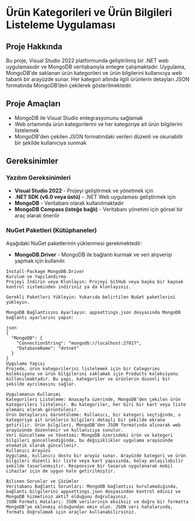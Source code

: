 # Ürün Kategorileri ve Ürün Bilgileri Listeleme Uygulaması

## Proje Hakkında

Bu proje, Visual Studio 2022 platformunda geliştirilmiş bir .NET web uygulamasıdır ve MongoDB veritabanıyla entegre çalışmaktadır. Uygulama, MongoDB'de saklanan ürün kategorileri ve ürün bilgilerini kullanıcıya web tabanlı bir arayüzde sunar. Her kategori altında ilgili ürünlerin detayları JSON formatında MongoDB’den çekilerek gösterilmektedir.

## Proje Amaçları

- MongoDB ile Visual Studio entegrasyonunu sağlamak
- Web ortamında ürün kategorilerini ve her kategoriye ait ürün bilgilerini listelemek
- MongoDB'den çekilen JSON formatındaki verileri düzenli ve okunabilir bir şekilde kullanıcıya sunmak

## Gereksinimler

### Yazılım Gereksinimleri

- **Visual Studio 2022** - Projeyi geliştirmek ve yönetmek için
- **.NET SDK (v6.0 veya üstü)** - .NET Web uygulaması geliştirmek için
- **MongoDB** - Veritabanı olarak kullanılmaktadır
- **MongoDB Compass (isteğe bağlı)** - Veritabanı yönetimi için görsel bir araç olarak önerilir

### NuGet Paketleri (Kütüphaneler)

Aşağıdaki NuGet paketlerinin yüklenmesi gerekmektedir:

- **MongoDB.Driver** - MongoDB ile bağlantı kurmak ve veri alışverişi yapmak için kullanılır.

```shell
Install-Package MongoDB.Driver
Kurulum ve Yapılandırma
Projeyi İndirin veya Klonlayın: Projeyi GitHub veya başka bir kaynak kontrol sisteminden indiriniz ya da klonlayınız.

Gerekli Paketleri Yükleyin: Yukarıda belirtilen NuGet paketlerini yükleyin.

MongoDB Bağlantısını Ayarlayın: appsettings.json dosyasında MongoDB bağlantı ayarlarını yapın:

json
{
  "MongoDB": {
    "ConnectionString": "mongodb://localhost:27017",
    "DatabaseName": "dotnet"
  }
}
Uygulama Yapısı
Projede, ürün kategorilerini listelemek için bir Categories koleksiyonu ve ürün bilgilerini saklamak için Products koleksiyonu kullanılmaktadır. Bu yapı, kategoriler ve ürünlerin düzenli bir şekilde ayrılmasını sağlar.

Uygulamanın Kullanımı
Kategorileri Listeleme: Anasayfa üzerinde, MongoDB’den çekilen ürün kategorileri listelenir. Bu kategoriler, her biri bir kart veya liste elemanı olarak görüntülenir.
Ürün Detaylarını Görüntüleme: Kullanıcı, bir kategori seçtiğinde, o kategoriye ait ürünlerin bilgileri detaylı bir şekilde ekrana getirilir. Ürün bilgileri, MongoDB’den JSON formatında alınarak web arayüzünde düzenlenir ve kullanıcıya sunulur.
Veri Güncelleme ve Yönetimi: MongoDB üzerindeki ürün ve kategori bilgileri güncellendiğinde, bu değişiklikler uygulama arayüzünde otomatik olarak güncellenir.
Kullanıcı Arayüzü
Uygulama, kullanıcı dostu bir arayüz sunar. Arayüzde kategori ve ürün bilgileri düzenli bir liste veya kart yapısında, kolay anlaşılabilir şekilde tasarlanmıştır. Responsive bir tasarım uygulanarak mobil cihazlar için de uygun hale getirilmiştir.

Bilinen Sorunlar ve Çözümler
Veritabanı Bağlantı Sorunları: MongoDB bağlantısı kurulamadığında, bağlantı bilgilerini appsettings.json dosyasından kontrol ediniz ve MongoDB hizmetinin aktif olduğunu doğrulayınız.
JSON Formatı Hataları: JSON verilerinin eksiksiz ve doğru bir formatta MongoDB’ye eklenmiş olduğundan emin olun. JSON veri hatalarında, formatı doğrulamak için araçlar kullanabilirsiniz.
